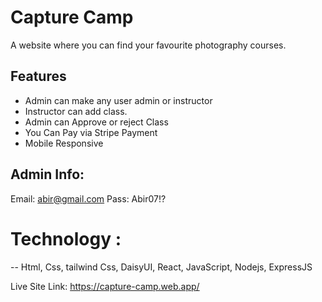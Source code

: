 
# Capture Camp

A website where you can find your favourite photography courses.
## Features

* Admin can make any user admin or instructor
* Instructor can add class.
* Admin can Approve or reject Class
* You Can Pay via Stripe Payment
* Mobile Responsive


 ## Admin Info:
 Email: abir@gmail.com
 Pass: Abir07!?


# Technology :
 -- Html, Css, tailwind Css, DaisyUI, React, JavaScript, Nodejs, ExpressJS


Live Site Link: https://capture-camp.web.app/

